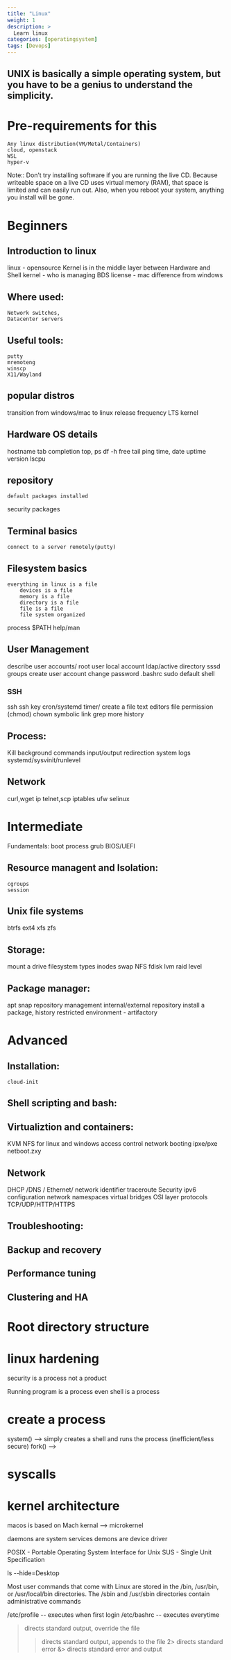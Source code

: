 ```yaml
---
title: "Linux"
weight: 1
description: >
  Learn linux
categories: [operatingsystem]
tags: [Devops]
---
```

## UNIX is basically a simple operating system, but you have to be a genius to understand the simplicity.


# Pre-requirements for this 
    Any linux distribution(VM/Metal/Containers) 
    cloud, openstack 
    WSL 
    hyper-v 

Note:: 
Don’t try installing software if you are running the live CD. Because writeable space on a live CD uses virtual memory
(RAM), that space is limited and can easily run out. Also, when you reboot your system, anything you install will be gone.

# Beginners 

## Introduction to linux 
linux - opensource 
Kernel is in the middle layer between Hardware and Shell 
kernel - who is managing 
BDS license - mac 
difference from windows 

## Where used:
    Network switches,
    Datacenter servers 

## Useful tools:
    putty
    mremoteng
    winscp
    X11/Wayland

## popular distros 
transition from windows/mac to linux 
release frequency 
LTS kernel 

## Hardware OS details
hostname
tab completion 
top,
ps
df -h
free
tail
ping 
time, date 
uptime
version
lscpu

## repository
    default packages installed 
security packages 
## Terminal basics
    connect to a server remotely(putty)
## Filesystem basics
    everything in linux is a file 
        devices is a file 
        memory is a file
        directory is a file 
        file is a file
        file system organized 

process 
 $PATH
help/man

## User Management
describe user accounts/ root user
    local account 
    ldap/active directory 
    sssd
groups
create user account 
change password 
.bashrc
sudo 
default shell
### SSH 
ssh
ssh key
cron/systemd timer/
create a file 
text editors 
file permission (chmod)
chown
symbolic link
grep 
more
history

## Process:
Kill
background commands
input/output redirection 
system logs 
systemd/sysvinit/runlevel


## Network
curl,wget
ip
telnet,scp
iptables
ufw
selinux 

# Intermediate 

Fundamentals: 
    boot process 
    grub 
    BIOS/UEFI

## Resource managent and Isolation:
    cgroups
    session


## Unix file systems

btrfs
ext4
xfs
zfs

## Storage:
mount a drive 
filesystem types
inodes
swap
NFS
fdisk 
lvm
raid level


## Package manager:
apt
snap
repository management
internal/external repository 
install a package, history
restricted environment - artifactory 



# Advanced

## Installation:
    cloud-init 

## Shell scripting and bash:

## Virtualiztion and containers:
KVM 
NFS for linux and windows 
access control 
network booting 
    ipxe/pxe 
    netboot.zxy

## Network 
DHCP /DNS / Ethernet/ network identifier 
traceroute 
Security
ipv6 configuration
network namespaces 
virtual bridges 
OSI layer 
protocols 
TCP/UDP/HTTP/HTTPS

## Troubleshooting:


## Backup and recovery

## Performance tuning

## Clustering and HA

# Root directory structure 


# linux hardening 
security is a process not a product


Running program is a process
    even shell is a process


# create a process 
system() --> simply creates a shell and runs the process (inefficient/less secure)
fork() --> 


# syscalls

# kernel architecture 

macos is based on Mach kernal --> microkernel 


daemons are system services 
demons are device driver 


POSIX - Portable Operating System Interface for Unix 
SUS - Single Unit Specification 





ls --hide=Desktop

Most user commands that come with Linux are stored
in the /bin, /usr/bin, or /usr/local/bin directories. The /sbin and /usr/sbin
directories contain administrative commands 

/etc/profile -- executes when first login 
/etc/bashrc -- executes everytime 


> directs standard output, override the file 
>> directs standard output, appends to the file 
2> directs standard error 
&> directs standard error and output 